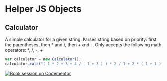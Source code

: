 # Helper JS Objects

## Calculator

A simple calculator for a given string. Parses string based on priority: first the parentheses, then * and /, then + and -.
Only accepts the following math operators: *, /, -, +

``` JavaScript
var calculator = new Calculator();
calculator.calc("( 1 * 2 + 3 + 4 / ( 1 + 3 ) ) * 2 / 1 + 2 * ( 1 + 1 )")
```
[![Book session on Codementor](https://cdn.codementor.io/badges/book_session_github.svg)](https://www.codementor.io/alexandrugavrilov?utm_source=github&utm_medium=button&utm_term=alexandrugavrilov&utm_campaign=github)
